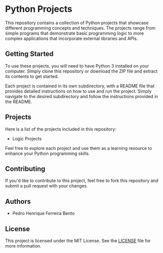 # Python Projects

This repository contains a collection of Python projects that showcase different programming concepts and techniques. The projects range from simple programs that demonstrate basic programming logic to more complex applications that incorporate external libraries and APIs.

## Getting Started

To use these projects, you will need to have Python 3 installed on your computer. Simply clone this repository or download the ZIP file and extract its contents to get started.

Each project is contained in its own subdirectory, with a README file that provides detailed instructions on how to use and run the project. Simply navigate to the desired subdirectory and follow the instructions provided in the README.

## Projects

Here is a list of the projects included in this repository:

- Logic Projects

Feel free to explore each project and use them as a learning resource to enhance your Python programming skills.

## Contributing

If you'd like to contribute to this project, feel free to fork this repository and submit a pull request with your changes.

## Authors

- Pedro Henrique Ferreira Bento

## License

This project is licensed under the MIT License. See the [LICENSE](LICENSE) file for more information.
